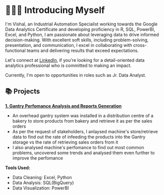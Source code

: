 # 🙋🏻‍♀️ Introducing Myself

I'm Vishal, an Industrial Automation Specialist working towards the Google Data Analytics Certificate and developing proficiency in R, SQL, PowerBI, Excel, and Python, I am passionate about leveraging data to drive informed decision-making. With excellent soft skills, including problem-solving, presentation, and communication, I excel in collaborating with cross-functional teams and delivering results that exceed expectations. 

Let's connect at [LinkedIn](https://www.linkedin.com/in/vishalpatel1266/), if you're looking for a detail-oriented data analytics professional who is committed to making an impact.

Currently, I'm open to opportunities in roles such as Jr. Data Analyst.

## 📚 Projects
**[1. Gantry Perfomance Analysis and Reports Generation](https://github.com/Vishal3698/Portfolio-Projects/blob/main/README.md)**
- An overhead gantry system was installed in a distribution centre of a bakery to store products from bakery and retrieve it as per the sales orders 
- As per the request of stakeholders, I anlaysed machine's store/retrieve data to find out the rate of infeeding the products into the Gantry storage vs the rate of retrieving sales orders from it
- I also analysed machine's perfomance to find out most common problems, uncovered some trends and analysed them even further to improve the perfomance

**Tools Used:**
- Data Cleaning: Excel, Python
- Data Analysis: SQL(BigQuery)
- Data Visualization: PowerBI



